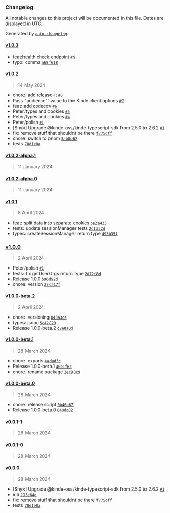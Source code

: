 ### Changelog

All notable changes to this project will be documented in this file. Dates are displayed in UTC.

Generated by [`auto-changelog`](https://github.com/CookPete/auto-changelog).

#### [v1.0.3](https://github.com/kinde-oss/kinde-remix-sdk/compare/v1.0.2...v1.0.3)

- feat:health check endpoint [`#9`](https://github.com/kinde-oss/kinde-remix-sdk/pull/9)
- typo: comma [`a68f618`](https://github.com/kinde-oss/kinde-remix-sdk/commit/a68f618bb363deb77b1a7890996540e21c9d0d6d)

#### [v1.0.2](https://github.com/kinde-oss/kinde-remix-sdk/compare/v1.0.2-alpha.1...v1.0.2)

> 14 May 2024

- chore: add release-it [`#8`](https://github.com/kinde-oss/kinde-remix-sdk/pull/8)
- Pass "audience"' value to the Kinde client options [`#7`](https://github.com/kinde-oss/kinde-remix-sdk/pull/7)
- feat: add codecov [`#6`](https://github.com/kinde-oss/kinde-remix-sdk/pull/6)
- Peter/types and cookies [`#5`](https://github.com/kinde-oss/kinde-remix-sdk/pull/5)
- Peter/types and cookies [`#4`](https://github.com/kinde-oss/kinde-remix-sdk/pull/4)
- Peter/polish [`#1`](https://github.com/kinde-oss/kinde-remix-sdk/pull/1)
- [Snyk] Upgrade @kinde-oss/kinde-typescript-sdk from 2.5.0 to 2.6.2 [`#1`](https://github.com/kinde-oss/kinde-remix-sdk/pull/1)
- fix: remove stuff that shouldnt be there [`f775dff`](https://github.com/kinde-oss/kinde-remix-sdk/commit/f775dff172f9926a53ba1f5284814c984e53a7c9)
- chore: switch to pnpm [`5ab0c62`](https://github.com/kinde-oss/kinde-remix-sdk/commit/5ab0c62c9982a5d500cbd52c6141e0f46e9a691d)
- tests [`78d1e8a`](https://github.com/kinde-oss/kinde-remix-sdk/commit/78d1e8a21b384800fd75de0528f0c42a51d82f10)

#### [v1.0.2-alpha.1](https://github.com/kinde-oss/kinde-remix-sdk/compare/v1.0.2-alpha.0...v1.0.2-alpha.1)

> 11 January 2024

#### [v1.0.2-alpha.0](https://github.com/kinde-oss/kinde-remix-sdk/compare/v1.0.1...v1.0.2-alpha.0)

> 11 January 2024

#### [v1.0.1](https://github.com/kinde-oss/kinde-remix-sdk/compare/v1.0.0...v1.0.1)

> 8 April 2024

- feat: split data into separate cookies [`be2a435`](https://github.com/kinde-oss/kinde-remix-sdk/commit/be2a4359bdd8ac167f7640c7b6201eba41db38e7)
- tests: update sessionManager tests [`2c1352d`](https://github.com/kinde-oss/kinde-remix-sdk/commit/2c1352d84db982856fa1e8501460d40205aef7b5)
- types: createSessionManager return type [`493b351`](https://github.com/kinde-oss/kinde-remix-sdk/commit/493b351a7f626fe7cee1a130d25791bd3c4a1792)

### [v1.0.0](https://github.com/kinde-oss/kinde-remix-sdk/compare/v1.0.0-beta.2...v1.0.0)

> 2 April 2024

- Peter/polish [`#1`](https://github.com/kinde-oss/kinde-remix-sdk/pull/1)
- tests: fix getUserOrgs return type [`2d72f8d`](https://github.com/kinde-oss/kinde-remix-sdk/commit/2d72f8dd315052c8e3ee85dd6d7b4262c5e79f78)
- Release 1.0.0 [`b90d92d`](https://github.com/kinde-oss/kinde-remix-sdk/commit/b90d92d4e0ce4d0df05d03b11fb3fc0881e14f91)
- chore: version [`27ca17f`](https://github.com/kinde-oss/kinde-remix-sdk/commit/27ca17f60cd339daee75024fd6367124efe8de45)

#### [v1.0.0-beta.2](https://github.com/kinde-oss/kinde-remix-sdk/compare/v1.0.0-beta.1...v1.0.0-beta.2)

> 2 April 2024

- chore: versioning [`043a3ce`](https://github.com/kinde-oss/kinde-remix-sdk/commit/043a3ced737da89110b439491505eddb89f0c6e8)
- types: jsdoc [`5c42829`](https://github.com/kinde-oss/kinde-remix-sdk/commit/5c42829a2cdc607996697f1c8ae0f48adb14cb40)
- Release 1.0.0-beta.2 [`c2e8a0d`](https://github.com/kinde-oss/kinde-remix-sdk/commit/c2e8a0d71fee9ba38e81f4a3960f8800e46a1967)

#### [v1.0.0-beta.1](https://github.com/kinde-oss/kinde-remix-sdk/compare/v1.0.0-beta.0...v1.0.0-beta.1)

> 28 March 2024

- chore: exports [`4adad3c`](https://github.com/kinde-oss/kinde-remix-sdk/commit/4adad3c3f07c05d3cc926d360fdc249538485941)
- Release 1.0.0-beta.1 [`40e1f6c`](https://github.com/kinde-oss/kinde-remix-sdk/commit/40e1f6ce71585deb8f04c9d2525334ddf90dc9b2)
- chore: rename package [`2ec98c9`](https://github.com/kinde-oss/kinde-remix-sdk/commit/2ec98c988c35e2e8082f363a564ded16633db92b)

#### [v1.0.0-beta.0](https://github.com/kinde-oss/kinde-remix-sdk/compare/v0.0.1-1...v1.0.0-beta.0)

> 28 March 2024

- chore: release script [`0b46b67`](https://github.com/kinde-oss/kinde-remix-sdk/commit/0b46b672180b4bd1222b5b487cd998aed35dc070)
- Release 1.0.0-beta.0 [`840dc82`](https://github.com/kinde-oss/kinde-remix-sdk/commit/840dc8296719612669dc14f3f9effc8356c65aa0)

#### [v0.0.1-1](https://github.com/kinde-oss/kinde-remix-sdk/compare/v0.0.1-0...v0.0.1-1)

> 28 March 2024

#### [v0.0.1-0](https://github.com/kinde-oss/kinde-remix-sdk/compare/v0.0.0...v0.0.1-0)

> 28 March 2024

#### v0.0.0

> 28 March 2024

- [Snyk] Upgrade @kinde-oss/kinde-typescript-sdk from 2.5.0 to 2.6.2 [`#1`](https://github.com/kinde-oss/kinde-remix-sdk/pull/1)
- inti [`295e64d`](https://github.com/kinde-oss/kinde-remix-sdk/commit/295e64dc39000a0d57c1f0f193262f7caa53da38)
- fix: remove stuff that shouldnt be there [`f775dff`](https://github.com/kinde-oss/kinde-remix-sdk/commit/f775dff172f9926a53ba1f5284814c984e53a7c9)
- tests [`78d1e8a`](https://github.com/kinde-oss/kinde-remix-sdk/commit/78d1e8a21b384800fd75de0528f0c42a51d82f10)
